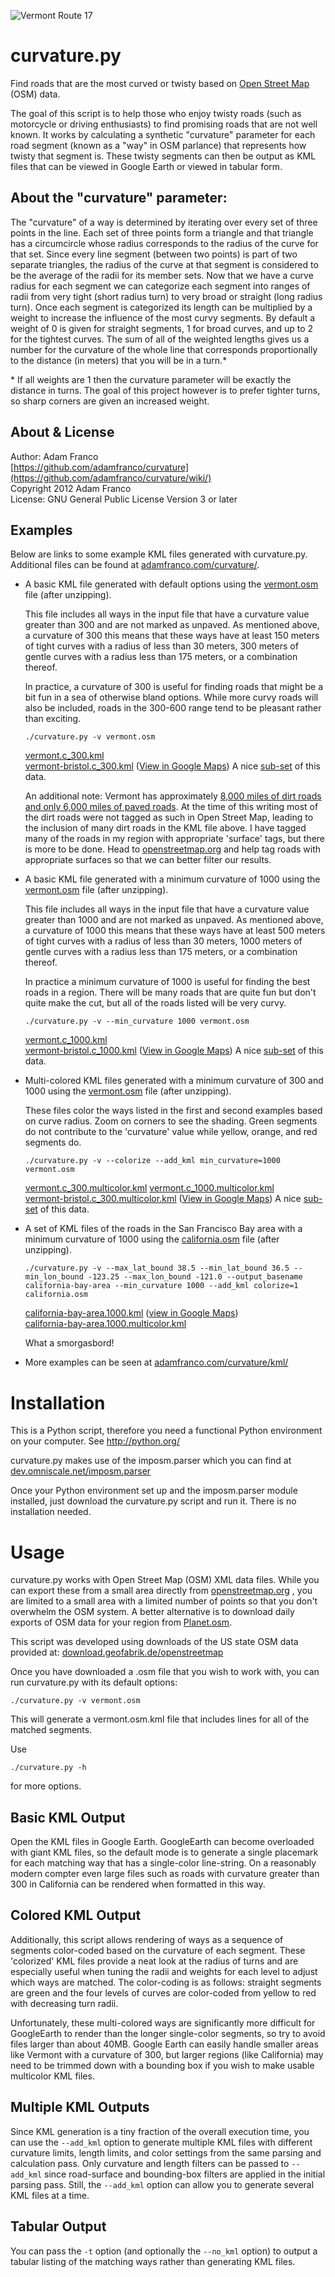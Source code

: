 ![Vermont Route 17](http://www2.adamfranco.com/curvature/images/Page_Mill_Rd.jpg)

curvature.py
============

Find roads that are the most curved or twisty based on [Open Street Map](http://www.openstreetmap.org/) (OSM) data.

The goal of this script is to help those who enjoy twisty roads (such as 
motorcycle or driving enthusiasts) to find promising roads that are not well known.
It works by calculating a synthetic "curvature" parameter for each road segment
(known as a "way" in OSM parlance) that represents how twisty that segment is. 
These twisty segments can then be output as KML files that can be viewed in Google Earth
or viewed in tabular form.


About the "curvature" parameter:
--------------------------------
The "curvature" of a way is determined by iterating over every set of three points
in the line. Each set of three points form a triangle and that triangle has a circumcircle
whose radius corresponds to the radius of the curve for that set. Since every line
segment (between two points) is part of two separate triangles, the radius of the curve
at that segment is considered to be the average of the radii for its member sets.
Now that we have a curve radius for each segment we can categorize each segment into
ranges of radii from very tight (short radius turn) to very broad or straight (long radius turn).
Once each segment is categorized its length can be multiplied by a weight to increase the 
influence of the most curvy segments. By default a weight of 0 is given for straight segments, 
1 for broad curves, and up to 2 for the tightest curves. The sum of all of the weighted
lengths gives us a number for the curvature of the whole line that corresponds proportionally
to the distance (in meters) that you will be in a turn.*

\* If all weights are 1 then the curvature parameter will be exactly the distance in turns. 
The goal of this project however is to prefer tighter turns, so sharp corners are given an
increased weight.

About & License
---------------
Author: Adam Franco  
[https://github.com/adamfranco/curvature](https://github.com/adamfranco/curvature/wiki/)  
Copyright 2012 Adam Franco  
License: GNU General Public License Version 3 or later

Examples
--------
Below are links to some example KML files generated with curvature.py. Additional files can
be found at [adamfranco.com/curvature/](http://www2.adamfranco.com/curvature/).

* A basic KML file generated with default options using the
  [vermont.osm](http://download.geofabrik.de/openstreetmap/north-america/us/vermont.osm.bz2) 
  file (after unzipping). 
  
  This file includes all ways in the input file that have a curvature value greater than 300 
  and are not marked as unpaved. As mentioned above, a curvature of 300 this means that these 
  ways have at least 150 meters of tight curves with a radius of less than 30 meters, 300 meters 
  of gentle curves with a radius less than 175 meters, or a combination thereof.
  
  In practice, a curvature of 300 is useful for finding roads that might be a bit fun
  in a sea of otherwise bland options. While more curvy roads will also be included, roads
  in the 300-600 range tend to be pleasant rather than exciting.
  
  `./curvature.py -v vermont.osm`
  
  [vermont.c_300.kml](http://www2.adamfranco.com/curvature/kml/north_america/us/vermont.c_300.kml)  
  [vermont-bristol.c_300.kml](http://www2.adamfranco.com/curvature/kml/north_america/us/vermont-bristol.c_300.kml)
  ([View in Google Maps](http://goo.gl/maps/T63Kv)) A nice [sub-set](http://www2.adamfranco.com/curvature/osm/vermont-bristol.osm) of this data.
  
  An additional note: Vermont has approximately [8,000 miles of dirt roads and only 6,000 miles
of paved roads](http://www.nytimes.com/1996/06/24/us/in-slow-paced-vermont-the-dirt-road-reigns.html).
  At the time of this writing most of the dirt roads were not tagged as such in Open Street
  Map, leading to the inclusion of many dirt roads in the KML file above. I have tagged
  many of the roads in my region with appropriate 'surface' tags, but there is more to be done.
  Head to [openstreetmap.org](http://www.openstreetmap.org/) and help tag roads with appropriate
  surfaces so that we can better filter our results.
  
* A basic KML file generated with a minimum curvature of 1000 using the
  [vermont.osm](http://download.geofabrik.de/openstreetmap/north-america/us/vermont.osm.bz2) 
  file (after unzipping). 
  
  This file includes all ways in the input file that have a curvature value greater than 1000 
  and are not marked as unpaved. As mentioned above, a curvature of 1000 this means that these 
  ways have at least 500 meters of tight curves with a radius of less than 30 meters, 1000 meters 
  of gentle curves with a radius less than 175 meters, or a combination thereof.
  
  In practice a minimum curvature of 1000 is useful for finding the best roads in a region.
  There will be many roads that are quite fun but don't quite make the cut, but all of the
  roads listed will be very curvy.
  
  `./curvature.py -v --min_curvature 1000 vermont.osm`
  
  [vermont.c_1000.kml](http://www2.adamfranco.com/curvature/kml/north_america/us/vermont.c_1000.kml)  
  [vermont-bristol.c_1000.kml](http://www2.adamfranco.com/curvature/kml/north_america/us/vermont-bristol.c_1000.kml)
  ([View in Google Maps](http://goo.gl/maps/ZDh9u)) A nice [sub-set](http://www2.adamfranco.com/curvature/osm/vermont-bristol.osm) of this data.

* Multi-colored KML files generated with a minimum curvature of 300 and 1000 using the
  [vermont.osm](http://download.geofabrik.de/openstreetmap/north-america/us/vermont.osm.bz2) 
  file (after unzipping). 
  
  These files color the ways listed in the first and second examples based on curve radius. 
  Zoom on corners to see the shading. Green segments do not contribute to the 'curvature' value
  while yellow, orange, and red segments do.
  
  `./curvature.py -v --colorize --add_kml min_curvature=1000 vermont.osm`
  
  [vermont.c_300.multicolor.kml](http://www2.adamfranco.com/curvature/kml/north_america/us/vermont.c_300.multicolor.kml) 
  [vermont.c_1000.multicolor.kml](http://www2.adamfranco.com/curvature/kml/north_america/us/vermont.c_1000.multicolor.kml)  
  [vermont-bristol.c_300.multicolor.kml](http://www2.adamfranco.com/curvature/kml/north_america/us/vermont-bristol.c_300.multicolor.kml)
  ([View in Google Maps](http://goo.gl/maps/ItFNg)) A nice [sub-set](http://www2.adamfranco.com/curvature/osm/vermont-bristol.osm) of this data.

* A set of KML files of the roads in the San Francisco Bay area with a minimum curvature 
  of 1000 using the [california.osm](http://download.geofabrik.de/openstreetmap/north-america/us/california.osm.bz2) 
  file (after unzipping). 
  
  `./curvature.py -v --max_lat_bound 38.5 --min_lat_bound 36.5 --min_lon_bound -123.25 --max_lon_bound -121.0 --output_basename california-bay-area --min_curvature 1000 --add_kml colorize=1 california.osm`
  
   [california-bay-area.1000.kml](http://www2.adamfranco.com/curvature/kml/north_america/us/california-bay-area.1000.kml) ([view in Google Maps](http://goo.gl/maps/uU1R9))  
   [california-bay-area.1000.multicolor.kml](http://www2.adamfranco.com/curvature/kml/north_america/us/california-bay-area.1000.multicolor.kml)
   
   What a smorgasbord!

* More examples can be seen at [adamfranco.com/curvature/kml/](http://www2.adamfranco.com/curvature/kml/)

Installation
============

This is a Python script, therefore you need a functional Python environment on your computer. See
http://python.org/

curvature.py makes use of the imposm.parser which you can find at
[dev.omniscale.net/imposm.parser](http://dev.omniscale.net/imposm.parser/)

Once your Python environment set up and the imposm.parser module installed, just download the
curvature.py script and run it. There is no installation needed.

Usage
=====
curvature.py works with Open Street Map (OSM) XML data files. While you can export these from a
small area directly from [openstreetmap.org](http://www.openstreetmap.org/) , you are limited to a
small area with a limited number of points so that you don't overwhelm the OSM system. A better
alternative is to download daily exports of OSM data for your region from
[Planet.osm](https://wiki.openstreetmap.org/wiki/Planet.osm).

This script was developed using downloads of the US state OSM data provided at:
[download.geofabrik.de/openstreetmap](http://download.geofabrik.de/openstreetmap/north-america/us/)

Once you have downloaded a .osm file that you wish to work with, you can run curvature.py with its
default options:

<code>./curvature.py -v vermont.osm</code>

This will generate a vermont.osm.kml file that includes lines for all of the matched segments.

Use

<code>./curvature.py -h</code>

for more options.

Basic KML Output
----------
Open the KML files in Google Earth. GoogleEarth can become overloaded with giant KML files, so the
default mode is to generate a single placemark for each matching way that has a single-color 
line-string. On a reasonably modern compter even large files such as roads with curvature greater 
than 300 in California can be rendered when formatted in this way.

Colored KML Output
--------------------
Additionally, this script allows rendering of ways as a sequence of segments color-coded based on
the curvature of each segment. These 'colorized' KML files provide a neat look at the radius of turns and are especially useful when tuning the radii and weights for each level to adjust which ways are matched. The color-coding is as follows: straight segments are green and the four levels of curves are color-coded from yellow to red with decreasing turn radii. 

Unfortunately, these multi-colored ways are significantly more difficult for GoogleEarth to render
than the longer single-color segments, so try to avoid files larger than about 40MB. Google Earth
can easily handle smaller areas like Vermont with a curvature of 300, but larger regions (like
California) may need to be trimmed down with a bounding box if you wish to make usable multicolor
KML files. 

Multiple KML Outputs
--------------------
Since KML generation is a tiny fraction of the overall execution time, you can use the `--add_kml` option to generate multiple KML files with different curvature limits, length limits, and color settings from the same parsing and calculation pass. Only curvature and length filters can be passed to `--add_kml` since road-surface and bounding-box filters are applied in the initial parsing pass. Still, the `--add_kml` option can allow you to generate several KML files at a time.

Tabular Output
--------------
You can pass the `-t` option (and optionally the `--no_kml` option) to output a tabular listing of the matching ways rather than generating KML files.